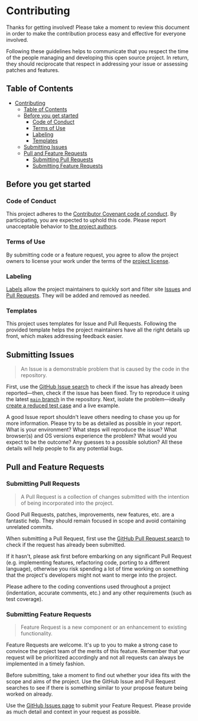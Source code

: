 # Contributing

Thanks for getting involved! Please take a moment to review this document in order to make the contribution process easy and effective for everyone involved.

Following these guidelines helps to communicate that you respect the time of the people managing and developing this open source project. In return, they should reciprocate that respect in addressing your issue or assessing patches and features.


## Table of Contents
- [Contributing](#contributing)
  - [Table of Contents](#table-of-contents)
  - [Before you get started](#before-you-get-started)
    - [Code of Conduct](#code-of-conduct)
    - [Terms of Use](#terms-of-use)
    - [Labeling](#labeling)
    - [Templates](#templates)
  - [Submitting Issues](#submitting-issues)
  - [Pull and Feature Requests](#pull-and-feature-requests)
    - [Submitting Pull Requests](#submitting-pull-requests)
    - [Submitting Feature Requests](#submitting-feature-requests)


## Before you get started

### Code of Conduct

This project adheres to the [Contributor Covenant code of conduct](http://contributor-covenant.org/version/1/4/). By participating, you are expected to uphold this code. Please report unacceptable behavior to [the project authors](https://github.com/ericwbailey/ericwbailey.website/blob/main/AUTHORS).

### Terms of Use

By submitting code or a feature request, you agree to allow the project owners to license your work under the terms of the [project license](https://github.com/ericwbailey/ericwbailey.website/blob/main/LICENSE.md).

### Labeling

[Labels](https://github.com/ericwbailey/ericwbailey.website/labels) allow the project maintainers to quickly sort and filter site [Issues](https://github.com/ericwbailey/ericwbailey.website/issues?q=is%3Aissue+is%3Aopen+sort%3Aupdated-desc) and [Pull Requests](https://github.com/ericwbailey/ericwbailey.website/pulls?q=is%3Apr+is%3Aopen+sort%3Aupdated-desc). They will be added and removed as needed.

### Templates

This project uses templates for Issue and Pull Requests. Following the provided template helps the project maintainers have all the right details up front, which makes addressing feedback easier.


## Submitting Issues

>An Issue is a demonstrable problem that is caused by the code in the repository.

First, use the [GitHub Issue search](https://github.com/ericwbailey/ericwbailey.website/issues) to check if the issue has already been reported—then, check if the issue has been fixed. Try to reproduce it using the latest [`main` branch](https://github.com/ericwbailey/ericwbailey.website/tree/main) in the repository. Next, isolate the problem—ideally [create a reduced test case](https://css-tricks.com/reduced-test-cases/) and a live example.

A good Issue report shouldn't leave others needing to chase you up for more information. Please try to be as detailed as possible in your report. What is your environment? What steps will reproduce the issue? What browser(s) and OS versions experience the problem? What would you expect to be the outcome? Any guesses to a possible solution? All these details will help people to fix any potential bugs.


## Pull and Feature Requests

### Submitting Pull Requests

>A Pull Request is a collection of changes submitted with the intention of being incorporated into the project.

Good Pull Requests, patches, improvements, new features, etc. are a fantastic help. They should remain focused in scope and avoid containing unrelated commits.

When submitting a Pull Request, first use the [GitHub Pull Request search](https://github.com/ericwbailey/ericwbailey.website/pulls) to check if the request has already been submitted.

If it hasn't, please ask first before embarking on any significant Pull Request (e.g. implementing features, refactoring code, porting to a different language), otherwise you risk spending a lot of time working on something that the project's developers might not want to merge into the project.

Please adhere to the coding conventions used throughout a project (indentation, accurate comments, etc.) and any other requirements (such as test coverage).

### Submitting Feature Requests

>Feature Request is a new component or an enhancement to existing functionality.

Feature Requests are welcome. It's up to you to make a strong case to convince the project team of the merits of this feature. Remember that your request will be prioritized accordingly and not all requests can always be implemented in a timely fashion.

Before submitting, take a moment to find out whether your idea fits with the scope and aims of the project. Use the GitHub Issue and Pull Request searches to see if there is something similar to your propose feature being worked on already.

Use the [GitHub Issues page](https://github.com/ericwbailey/ericwbailey.website/issues) to submit your Feature Request. Please provide as much detail and context in your request as possible.
